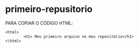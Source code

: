 # primeiro-repusitorio

PARA COPIAR O CÓDIGO HTML:
```
<html>
        <h1> Meu primeiro arquivo no meu repositório</h1>
<\html>
```
